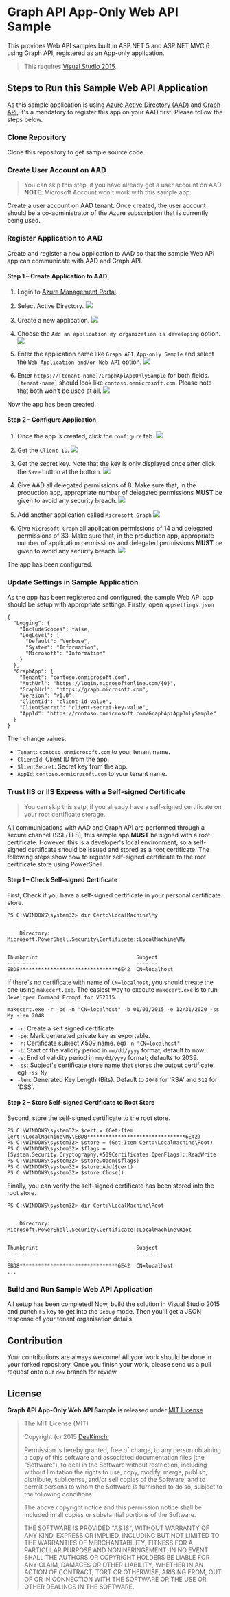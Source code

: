 # Graph API App-Only Web API Sample #

This provides Web API samples built in ASP.NET 5 and ASP.NET MVC 6 using Graph API, registered as an App-only application.

> This requires [Visual Studio 2015](https://www.visualstudio.com).


## Steps to Run this Sample Web API Application ##

As this sample application is using [Azure Active Directory (AAD)](https://azure.microsoft.com/en-us/services/active-directory) and [Graph API](https://graph.microsoft.io), it's a mandatory to register this app on your AAD first. Please follow the steps below.


### Clone Repository ###

Clone this repository to get sample source code.


### Create User Account on AAD ###

> You can skip this step, if you have already got a user account on AAD.
> **NOTE**: Microsoft Account won't work with this sample app.

Create a user account on AAD tenant. Once created, the user account should be a co-administrator of the Azure subscription that is currently being used.


### Register Application to AAD ###

Create and register a new application to AAD so that the sample Web API app can communicate with AAD and Graph API.

#### Step 1 &ndash; Create Application to AAD ####

1. Login to [Azure Management Portal](https://manage.windowsazure.com).
2. Select Active Directory.
![](./images/graph-api-app-only-sample-01.png)

3. Create a new application.
![](./images/graph-api-app-only-sample-02.png)

4. Choose the `Add an application my organization is developing` option.
![](./images/graph-api-app-only-sample-03.png)

5. Enter the application name like `Graph API App-only Sample` and select the `Web Application and/or Web API` option. 
![](./images/graph-api-app-only-sample-04.png)

6. Enter `https://[tenant-name]/GraphApiAppOnlySample` for both fields. `[tenant-name]` should look like `contoso.onmicrosoft.com`. Please note that both won't be used at all.
![](./images/graph-api-app-only-sample-05.png)

Now the app has been created.


#### Step 2 &ndash; Configure Application ####

1. Once the app is created, click the `configure` tab.
![](./images/graph-api-app-only-sample-06.png)

2. Get the `Client ID`.
![](./images/graph-api-app-only-sample-07.png)

3. Get the secret key. Note that the key is only displayed once after click the `Save` button at the bottom.
![](./images/graph-api-app-only-sample-08.png)

4. Give AAD all delegated permissions of 8. Make sure that, in the production app, appropriate number of delegated permissions **MUST** be given to avoid any security breach.
![](./images/graph-api-app-only-sample-09.png)

5. Add another application called `Microsoft Graph`
![](./images/graph-api-app-only-sample-10.png)

6. Give `Microsoft Graph` all application permissions of 14 and delegated permissions of 33. Make sure that, in the production app, appropriate number of application permissions and delegated permissions **MUST** be given to avoid any security breach.
![](./images/graph-api-app-only-sample-11.png)

The app has been configured.


### Update Settings in Sample Application ###

As the app has been registered and configured, the sample Web API app should be setup with appropriate settings. Firstly, open `appsettings.json`

```
{
  "Logging": {
    "IncludeScopes": false,
    "LogLevel": {
      "Default": "Verbose",
      "System": "Information",
      "Microsoft": "Information"
    }
  },
  "GraphApp": {
    "Tenant": "contoso.onmicrosoft.com",
    "AuthUrl": "https://login.microsoftonline.com/{0}",
    "GraphUrl": "https://graph.microsoft.com",
    "Version": "v1.0",
    "ClientId": "client-id-value",
    "ClientSecret": "client-secret-key-value",
    "AppId": "https://contoso.onmicrosoft.com/GraphApiAppOnlySample"
  }
}
```

Then change values:

* `Tenant`: `contoso.onmicrosoft.com` to your tenant name.
* `ClientId`: Client ID from the app.
* `SlientSecret`: Secret key from the app.
* `AppId`: `contoso.onmicrosoft.com` to your tenant name.


### Trust IIS or IIS Express with a Self-signed Certificate ###

> You can skip this setp, if you already have a self-signed certificate on your root certificate storage.

All communications with AAD and Graph API are performed through a secure channel (SSL/TLS), this sample app **MUST** be signed with a root certificate. However, this is a developer's local environment, so a self-signed certificate should be issued and stored as a root certificate. The following steps show how to register self-signed certificate to the root certificate store using PowerShell.


#### Step 1 &ndash; Check Self-signed Certificate ####

First, Check if you have a self-signed certificate in your personal certificate store.

```
PS C:\WINDOWS\system32> dir Cert:\LocalMachine\My


    Directory: Microsoft.PowerShell.Security\Certificate::LocalMachine\My


Thumbprint                                Subject                                               
----------                                -------                                               
EBD8********************************6E42  CN=localhost
```

If there's no certificate with name of `CN=localhost`, you should create the one using `makecert.exe`. The easiest way to execute `makecert.exe` is to run `Developer Command Prompt for VS2015`.

```
makecert.exe -r -pe -n "CN=localhost" -b 01/01/2015 -e 12/31/2020 -ss My -len 2048
``` 

* `-r`: Create a self signed certificate.
* `-pe`: Mark generated private key as exportable.
* `-n`: Certificate subject X509 name. eg) `-n "CN=localhost"`
* `-b`: Start of the validity period in `mm/dd/yyyy` format; default to now.
* `-e`: End of validity period in `mm/dd/yyyy` format; defaults to 2039.
* `-ss`: Subject's certificate store name that stores the output certificate. eg) `-ss My`
* `-len`: Generated Key Length (Bits). Default to `2048` for 'RSA' and `512` for 'DSS'.


#### Step 2 &ndash; Store Self-signed Certificate to Root Store ####

Second, store the self-signed certificate to the root store.

```
PS C:\WINDOWS\system32> $cert = (Get-Item Cert:\LocalMachine\My\EBD8********************************6E42)
PS C:\WINDOWS\system32> $store = (Get-Item Cert:\Localmachine\Root)
PS C:\WINDOWS\system32> $flags = [System.Security.Cryptography.X509Certificates.OpenFlags]::ReadWrite
PS C:\WINDOWS\system32> $store.Open($flags)
PS C:\WINDOWS\system32> $store.Add($cert)
PS C:\WINDOWS\system32> $store.Close()
```

Finally, you can verify the self-signed certificate has been stored into the root store.

```
PS C:\WINDOWS\system32> dir Cert:\LocalMachine\Root


    Directory: Microsoft.PowerShell.Security\Certificate::LocalMachine\Root


Thumbprint                                Subject                                               
----------                                -------                                               
...
EBD8********************************6E42  CN=localhost 
...
```


### Build and Run Sample Web API Application ###

All setup has been completed! Now, build the solution in Visual Studio 2015 and punch `F5` key to get into the `Debug` mode. Then you'll get a JSON response of your tenant organisation details.


## Contribution ##

Your contributions are always welcome! All your work should be done in your forked repository. Once you finish your work, please send us a pull request onto our `dev` branch for review.


## License ##

**Graph API App-Only Web API Sample** is released under [MIT License](http://opensource.org/licenses/MIT)

> The MIT License (MIT)
>
> Copyright (c) 2015 [DevKimchi](http://devkimchi.com)
> 
> Permission is hereby granted, free of charge, to any person obtaining a copy of this software and associated documentation files (the "Software"), to deal in the Software without restriction, including without limitation the rights to use, copy, modify, merge, publish, distribute, sublicense, and/or sell copies of the Software, and to permit persons to whom the Software is furnished to do so, subject to the following conditions:
> 
> The above copyright notice and this permission notice shall be included in all copies or substantial portions of the Software.
> 
> THE SOFTWARE IS PROVIDED "AS IS", WITHOUT WARRANTY OF ANY KIND, EXPRESS OR IMPLIED, INCLUDING BUT NOT LIMITED TO THE WARRANTIES OF MERCHANTABILITY, FITNESS FOR A PARTICULAR PURPOSE AND NONINFRINGEMENT. IN NO EVENT SHALL THE AUTHORS OR COPYRIGHT HOLDERS BE LIABLE FOR ANY CLAIM, DAMAGES OR OTHER LIABILITY, WHETHER IN AN ACTION OF CONTRACT, TORT OR OTHERWISE, ARISING FROM, OUT OF OR IN CONNECTION WITH THE SOFTWARE OR THE USE OR OTHER DEALINGS IN THE SOFTWARE.

